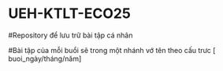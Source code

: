 # UEH-KTLT-ECO25
#Repository để lưu trữ bài tập cá nhân

#Bài tập của mỗi buổi sẽ trong một nhánh vớ tên theo cấu trưc [ buoi_ngày/tháng/năm]
